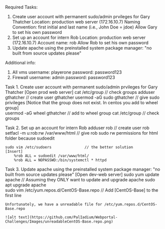 Required Tasks:
1. Create user account with permanent sudo/admin prvileges for Gary Thatcher 
    Location: production web server (172.16.10.7)
    Naming Convention: first initial and last name (i.e., John Doe = jdoe)
    Allow Gary to set his own password
2. Set up an account for intern Rob 
    Location: production web server (172.16.10.7)
    Account name: rob
    Allow Rob to set his own password
3. Update apache using the preinstalled system package manager: "no built from source updates please"

Additional info:
1. All vms 
   username: playerone
   password: password123
2. Firewall
   username: admin
   password: password123
      
Task 1. Create user account with permanent sudo/admin prvileges for Gary Thatcher
    [Open prod web server]
    cat /etc/group                  // check groups
    adduser gthatcher               // create user gthatcher
    usermod -aG sudo gthatcher      // give sudo privileges [Notice that the group does not exist. In centos you add to wheel group]  
    usermod -aG wheel gthatcher     // add to wheel group
    cat /etc/group                  // check groups

Task 2. Set up an account for intern Rob 
    adduser rob                         // create user rob
    setfacl -m u:rob:rw /var/www/html   // give rob sudo rw permissions for html folder because sudoedit
    
    sudo vim /etc/sudoers               // the better solution
    [Insert]
        %rob ALL = sudoedit /var/www/html/
        %rob ALL = NOPASSWD:/bin/systemctl * httpd

Task 3. Update apache using the preinstalled system package manager: "no built from source updates please"
    [Open dev-web server]
    sudo yum update apache                      // Assuming they ONLY want to update and upgrade apache
    sudo apt upgrade apache               
    sudo vim /etc/yum.repos.d/CentOS-Base.repo // Add [CentOS-Base] to the first line
    
    Unfortunately, we have a unreadable file for /etc/yum.repos.d/CentOS-Base.repo
    
    ![alt text](https://github.com/PalIadium/Webportal-Challenges/Images/unreadableCentOS-Base.repo.png)

    

